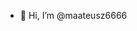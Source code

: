 - 👋 Hi, I’m @maateusz6666

<!---
maateusz6666/maateusz6666 is a ✨ special ✨ repository because its `README.md` (this file) appears on your GitHub profile.
You can click the Preview link to take a look at your changes.
--->
